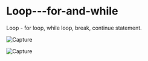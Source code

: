 # Loop---for-and-while
Loop - for loop, while loop, break, continue statement.

![Capture](https://user-images.githubusercontent.com/82524305/119182605-bfbfb100-ba90-11eb-9ac0-8b312c89b2b1.PNG)

![Capture](https://user-images.githubusercontent.com/82524305/119183001-1af1a380-ba91-11eb-9f9c-a7cfb371c29c.PNG)
